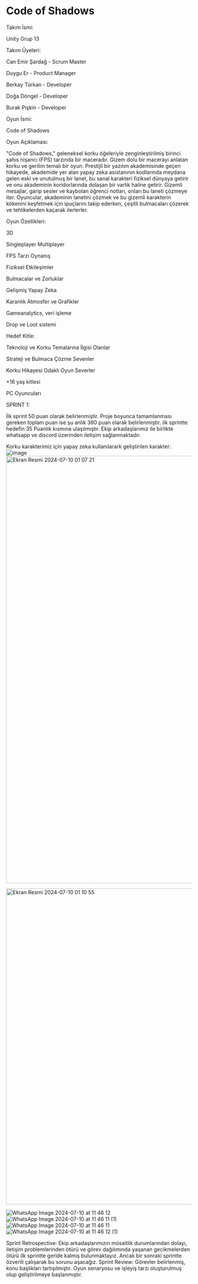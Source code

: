 # Code of Shadows
Takım İsmi: 

Unity Grup 13

Takım Üyeleri:

Can Emir Şardağ - Scrum Master

Duygu Er - Product Manager

Berkay Türkan - Developer

Doğa Döngel - Developer

Burak Pişkin - Developer

Oyun İsmi:

Code of Shadows

Oyun Açıklaması:

"Code of Shadows," geleneksel korku öğeleriyle zenginleştirilmiş birinci şahıs nişancı (FPS) tarzında bir maceradır. Gizem dolu bir macerayı anlatan korku ve gerilim temalı bir oyun. Prestijli bir yazılım akademisinde geçen hikayede, akademide yer alan yapay zeka asistanının kodlarında meydana gelen eski ve unutulmuş bir lanet, bu sanal karakteri fiziksel dünyaya getirir ve onu akademinin koridorlarında dolaşan bir varlık haline getirir. Gizemli mesajlar, garip sesler ve kaybolan öğrenci notları, onları bu laneti çözmeye iter. Oyuncular, akademinin lanetini çözmek ve bu gizemli karakterin kökenini keşfetmek için ipuçlarını takip ederken, çeşitli bulmacaları çözerek ve tehlikelerden kaçarak ilerlerler. 

Oyun Özellikleri:

3D

Singleplayer
Multiplayer

FPS Tarzı Oynanış

Fiziksel Etkileşimler

Bulmacalar ve Zorluklar

Gelişmiş Yapay Zeka

Karanlık Atmosfer ve Grafikler

Gameanalytics, veri işleme

Drop ve Loot sistemi

Hedef Kitle:

Teknoloji ve Korku Temalarına İlgisi Olanlar

Strateji ve Bulmaca Çözme Sevenler

Korku Hikayesi Odaklı Oyun Severler

+16 yaş kitlesi

PC Oyuncuları

SPRINT 1:

İlk sprint 50 puan olarak belirlenmiştir. Proje boyunca tamamlanması gereken toplam puan ise şu anlık 360 puan olarak belirlenmiştir. ilk sprintte hedefin 35 Puanlık kısmına ulaşılmıştır.
Ekip arkadaşlarımız ile birlikte whatsapp ve discord üzerinden iletişim sağlanmaktadır.

Korku karakterimiz için yapay zeka kullanılarark geliştirilen karakter:
![image](https://github.com/Cansardag/UnityGrup13/assets/155465635/6af579b9-ddb3-435b-85a3-846249ae8b9c)
<img width="1156" alt="Ekran Resmi 2024-07-10 01 07 21" src="https://github.com/Cansardag/UnityGrup13/assets/155465635/57acf97f-0d40-4862-b5e4-eb7554f75265">


<img width="855" alt="Ekran Resmi 2024-07-10 01 10 55" src="https://github.com/Cansardag/UnityGrup13/assets/155465635/b2cef1e2-15ba-470c-a64a-ee838c2d2808">

![WhatsApp Image 2024-07-10 at 11 46 12](https://github.com/Cansardag/UnityGrup13/assets/155465635/3c19929c-f17f-467e-8650-de47a29b8750)
![WhatsApp Image 2024-07-10 at 11 46 11 (1)](https://github.com/Cansardag/UnityGrup13/assets/155465635/1c1415b0-c1d3-4f25-b2f3-27c77440c6da)
![WhatsApp Image 2024-07-10 at 11 46 11](https://github.com/Cansardag/UnityGrup13/assets/155465635/83dc1499-a595-490a-b039-3a8d6f1073f6)
![WhatsApp Image 2024-07-10 at 11 46 12 (1)](https://github.com/Cansardag/UnityGrup13/assets/155465635/f1fb46ed-5e8d-4909-96ca-5f617fca6676)



Sprint Retrospective:
Ekip arkadaşlarımızın müsaitlik durumlarından dolayı, iletişim problemlerinden ötürü ve görev dağılımında yaşanan gecikmelerden ötürü ilk sprintte geride kalmış bulunmaktayız. Ancak bir sonraki sprintte özverili çalışarak bu sorunu aşacağız.
Sprint Review:
Görevler belirlenmiş, konu başlıkları tartışılmıştır. Oyun senaryosu ve işleyiş tarzı oluşturulmuş olup geliştirilmeye başlanmıştır.


